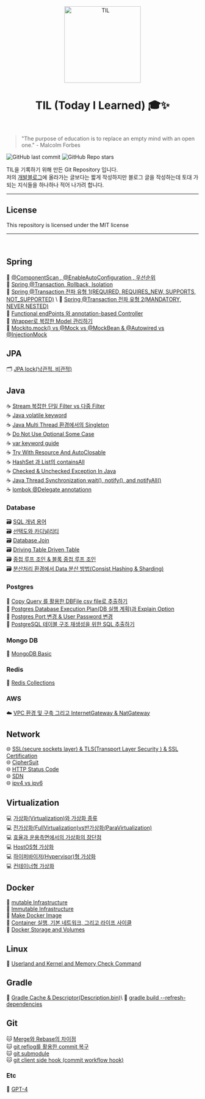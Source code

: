 <div align="center">
    <img src="https://user-images.githubusercontent.com/61622657/230104253-dcadbc40-88a9-4794-a9a3-8377c194452a.jpeg" alt="TIL" width="200" height="200">
    <h1>TIL (Today I Learned) 🎓✨</h1>
</div>

<br>

> "The purpose of education is to replace an empty mind with an open one." - Malcolm Forbes

![GitHub last commit](https://img.shields.io/github/last-commit/christopher3810/TIL?style=flat-square) ![GitHub Repo stars](https://img.shields.io/github/stars/christopher3810/TIL?style=flat-square)

TIL을 기록하기 위해 만든 Git Repository 입니다.  
저의 [개발블로그](https://colevelup.tistory.com/)에 올라가는 글보다는 짧게 작성하지만 블로그 글을 작성하는데 토대 가되는 지식들을 하나하나 적어 나가려 합니다.

---

## License

This repository is licensed under the MIT license

***

<br>

## Spring

🌱   [@ComponentScan , @EnableAutoConfiguration , 우선순위](https://github.com/christopher3810/TIL/blob/master/Spring/%40ComponentScan%2C%20%40EnableAutoConfiguration%20%EA%B7%B8%EB%A6%AC%EA%B3%A0%20%EC%9A%B0%EC%84%A0%EC%88%9C%EC%9C%84.md) \
🌱   [Spring @Transaction, Rollback, Isolation](https://github.com/christopher3810/TIL/blob/master/Spring/Spring%20%40Transaction%20%2C%20Rollback%2C%20Isolation.md) \
🌱   [Spring @Transaction 전파 유형 1(REQUIRED, REQUIRES_NEW, SUPPORTS, NOT_SUPPORTED)](https://github.com/christopher3810/TIL/blob/master/Spring/Spring%20%40Transaction%20%EC%A0%84%ED%8C%8C%20%EC%9C%A0%ED%98%95%201(REQUIRED%2C%20REQUIRES_NEW%2C%20SUPPORTS%2C%20NOT_SUPPORTED).md) \
🌱   [Spring @Transaction 전파 유형 2(MANDATORY, NEVER,NESTED)](https://github.com/christopher3810/TIL/blob/master/Spring/Spring%20%40Transaction%20%EC%A0%84%ED%8C%8C%20%EC%9C%A0%ED%98%95%202(MANDATORY%2C%20NEVER%2CNESTED).md) \
🌱   [Functional endPoints 와 annotation-based Controller](https://github.com/christopher3810/TIL/blob/master/Spring/Functional%20endPoints%20%EC%99%80%20annotation-base%20Controller.md) \
🌱   [Wrapper로 복잡한 Model 관리하기](https://github.com/christopher3810/TIL/blob/master/Spring/Wrapper%EB%A1%9C%20%EB%B3%B5%EC%9E%A1%ED%95%9C%20Model%20%EA%B4%80%EB%A6%AC%ED%95%98%EA%B8%B0.md) \
🌱   [Mockito.mock() vs @Mock vs @MockBean & @Autowired vs @InjectionMock](https://github.com/christopher3810/TIL/blob/master/Spring/Mockito.mock()%20vs%20%40Mock%20vs%20%40MockBean%20%26%20%40Autowired%20vs%20%40InjectionMock.md)


## JPA
🗂️   [JPA lock(낙관적, 비관적)](https://github.com/christopher3810/TIL/blob/master/JPA/JPA%20lock(%EB%82%99%EA%B4%80%EC%A0%81%2C%20%EB%B9%84%EA%B4%80%EC%A0%81).md)


## Java

☕   [Stream 복잡한 단일 Filter vs 다중 Filter](https://github.com/christopher3810/TIL/blob/master/Java/Stream%20%EB%B3%B5%EC%9E%A1%ED%95%9C%20%EB%8B%A8%EC%9D%BC%20Filter%20vs%20%EB%8B%A4%EC%A4%91%20Filter.md) \
☕   [Java volatile keyword](https://github.com/christopher3810/TIL/blob/master/Java/Java%20volatile%20keyword.md) \
☕   [Java Multi Thread 환경에서의 Singleton](https://github.com/christopher3810/TIL/blob/master/Java/Multi%20Thread%20%ED%99%98%EA%B2%BD%EC%97%90%EC%84%9C%EC%9D%98%20Singleton.md) \
☕   [Do Not Use Optional Some Case](https://github.com/christopher3810/TIL/blob/master/Java/Do%20Not%20Use%20Optional%20Some%20Case.md) \
☕   [var keyword guide](https://github.com/christopher3810/TIL/blob/master/Java/var%20keyword%20guide.md) \
☕   [Try With Resource And AutoClosable](https://github.com/christopher3810/TIL/blob/master/Java/Try%20With%20Resource%20And%20AutoClosable.md) \
☕   [HashSet 과 List의 containsAll]( https://github.com/christopher3810/TIL/blob/master/Java/HashSet%20%EA%B3%BC%20List%EC%9D%98%20containsAll.md) \
☕   [Checked & Unchecked Exception In Java]( https://github.com/christopher3810/TIL/blob/master/Java/Checked%20&%20Unchecked%20Exception%20In%20Java.md) \
☕   [Java Thread Synchronization wait(), notify(), and notifyAll()]( https://github.com/christopher3810/TIL/blob/master/Java/Java%20Thread%20Synchronization%20wait()%2C%20notify()%2C%20and%20notifyAll().md) \
☕   [lombok @Delegate annotationn]( https://github.com/christopher3810/TIL/blob/master/Java/lombok%20@Delegate%20annotationn.md)

### Database

🗃️   [SQL 개념 용어](https://github.com/christopher3810/TIL/blob/master/Database/SQL%20%EA%B0%9C%EB%85%90%20%EC%9A%A9%EC%96%B4.md) \
🗃️   [선택도와 카디널리티](https://github.com/christopher3810/TIL/blob/master/Database/%EC%84%A0%ED%83%9D%EB%8F%84%EC%99%80%20%EC%B9%B4%EB%94%94%EB%84%90%EB%A6%AC%ED%8B%B0.md) \
🗃️   [Database Join](https://github.com/christopher3810/TIL/blob/master/Database/Database%20Join.md) \
🗃️   [Driving Table Driven Table](https://github.com/christopher3810/TIL/blob/master/Database/Driving%20Table%20Driven%20Table.md) \
🗃️   [중첩 루프 조인 & 블록 중첩 루프 조인](https://github.com/christopher3810/TIL/blob/master/Database/%EC%A4%91%EC%B2%A9%20%EB%A3%A8%ED%94%84%20%EC%A1%B0%EC%9D%B8%20%26%20%EB%B8%94%EB%A1%9D%20%EC%A4%91%EC%B2%A9%20%EB%A3%A8%ED%94%84%20%EC%A1%B0%EC%9D%B8.md)\
🗃️   [분산처리 환경에서 Data 분산 방법(Consist Hashing & Sharding)](https://github.com/christopher3810/TIL/blob/master/Database/%EB%B6%84%EC%82%B0%EC%B2%98%EB%A6%AC%20%ED%99%98%EA%B2%BD%EC%97%90%EC%84%9C%20Data%20%EB%B6%84%EC%82%B0%20%EB%B0%A9%EB%B2%95(Consist%20Hashing%20%26%20Sharding).md)

### Postgres

🐘   [Copy Query 를 활용한 DBFile csv file로 추출하기](https://github.com/christopher3810/TIL/blob/master/Database/PostgreSQL/Copy%20Query%20%EB%A5%BC%20%ED%99%9C%EC%9A%A9%ED%95%9C%20DBFile%20csv%20file%EB%A1%9C%20%EC%B6%94%EC%B6%9C%ED%95%98%EA%B8%B0.md) \
🐘   [Postgres Database Execution Plan(DB 실행 계획)과 Explain Option](https://github.com/christopher3810/TIL/blob/master/Database/PostgreSQL/Postgres%20Database%20Execution%20Plan(DB%20%EC%8B%A4%ED%96%89%20%EA%B3%84%ED%9A%8D)%EA%B3%BC%20Explain%20Option.md) \
🐘   [Postgres Port 변경 & User Password 변경](https://github.com/christopher3810/TIL/blob/master/Database/PostgreSQL/Postgres%20Port%20%EB%B3%80%EA%B2%BD%20%26%20User%20Password%20%EB%B3%80%EA%B2%BD.md) \
🐘   [PostgreSQL 테이블 구조 재생성을 위한 SQL 추출하기](https://github.com/christopher3810/TIL/blob/master/Database/PostgreSQL/PostgreSQL%20%ED%85%8C%EC%9D%B4%EB%B8%94%20%EA%B5%AC%EC%A1%B0%20%EC%9E%AC%EC%83%9D%EC%84%B1%EC%9D%84%20%EC%9C%84%ED%95%9C%20SQL%20%EC%B6%94%EC%B6%9C%ED%95%98%EA%B8%B0.md)

### Mongo DB

🍃   [MongoDB Basic](https://github.com/christopher3810/TIL/blob/master/Database/MongoDB/MongoDB%20Basic.md)

### Redis

🔴   [Redis Collections](https://github.com/christopher3810/TIL/blob/master/Database/Redis/Redis%20Collections.md)

### AWS

☁️   [VPC 환경 및 구축 그리고 InternetGateway & NatGateway](https://github.com/christopher3810/TIL/blob/master/AWS/VPC%20%ED%99%98%EA%B2%BD%20%EB%B0%8F%20%EA%B5%AC%EC%B6%95%20%EA%B7%B8%EB%A6%AC%EA%B3%A0%20InternetGateway%20%26%20NatGateway.md)

  

## Network

🌐  [SSL(secure sockets layer) & TLS(Transport Layer Security ) & SSL Certification](https://github.com/christopher3810/TIL/blob/master/Network/SSL(secure%20sockets%20layer)%20%26%20TLS(Transport%20Layer%20Security%20)%20%26%20SSL%20Certification.md)\
🌐  [CipherSuit](https://github.com/christopher3810/TIL/blob/master/Network/Cipher%20Suit.md)\
🌐  [HTTP Status Code](https://github.com/christopher3810/TIL/blob/master/Network/Http%20Status%20Code.md)\
🌐  [SDN](https://github.com/christopher3810/TIL/blob/master/Network/SDN.md)\
🌐  [ipv4 vs ipv6](https://github.com/christopher3810/TIL/blob/master/Network/Ipv4%20vs%20Ipv6.md)
  

## Virtualization

💻   [가상화(Virtualization)와 가상화 종류](https://github.com/christopher3810/TIL/blob/master/Virtualization/%EA%B0%80%EC%83%81%ED%99%94(Virtualization)%EC%99%80%20%EA%B0%80%EC%83%81%ED%99%94%20%EC%A2%85%EB%A5%98.md) \
💻   [전가상화(FullVirtualization)vs반가상화(ParaVirtualization)](https://github.com/christopher3810/TIL/blob/master/Virtualization/%EC%A0%84%EA%B0%80%EC%83%81%ED%99%94(FullVirtualization)vs%EB%B0%98%EA%B0%80%EC%83%81%ED%99%94(ParaVirtualization).md) \
💻   [효율과 운용측면에서의 가상화의 장단점](https://github.com/christopher3810/TIL/blob/master/Virtualization/%ED%9A%A8%EC%9C%A8%EA%B3%BC%20%EC%9A%B4%EC%9A%A9%EC%B8%A1%EB%A9%B4%EC%97%90%EC%84%9C%EC%9D%98%20%EA%B0%80%EC%83%81%ED%99%94%EC%9D%98%20%EC%9E%A5%EB%8B%A8%EC%A0%90.md) \
💻   [HostOS형 가상화](https://github.com/christopher3810/TIL/blob/master/Virtualization/HostOS%ED%98%95%20%EA%B0%80%EC%83%81%ED%99%94.md) \
💻   [하이퍼바이저(Hypervisor)형 가상화](https://github.com/christopher3810/TIL/blob/master/Virtualization/%ED%95%98%EC%9D%B4%ED%8D%BC%EB%B0%94%EC%9D%B4%EC%A0%80(Hypervisor)%ED%98%95%20%EA%B0%80%EC%83%81%ED%99%94.md) \
💻   [컨테이너형 가상화](https://github.com/christopher3810/TIL/blob/master/Virtualization/%EC%BB%A8%ED%85%8C%EC%9D%B4%EB%84%88(Container)%ED%98%95%20%EA%B0%80%EC%83%81%ED%99%94.md)

## Docker

🐳   [mutable Infrastructure](https://github.com/christopher3810/TIL/blob/master/Docker/mutable-infrastructure.md) \
🐳   [Immutable Infrastructure](https://github.com/christopher3810/TIL/blob/master/Docker/immutable-infrastructure.md) \
🐳   [Make Docker Image](https://github.com/christopher3810/TIL/blob/master/Docker/Make%20Docker%20Image.md) \
🐳   [Container 실행, 기본 네트워크, 그리고 라이프 사이클](https://github.com/christopher3810/TIL/blob/master/Docker/Container%20%EC%8B%A4%ED%96%89,%20%EA%B8%B0%EB%B3%B8%20%EB%84%A4%ED%8A%B8%EC%9B%8C%ED%81%AC,%20%EA%B7%B8%EB%A6%AC%EA%B3%A0%20%EB%9D%BC%EC%9D%B4%ED%94%84%20%EC%82%AC%EC%9D%B4%ED%81%B4.md) \
🐳   [Docker Storage and Volumes](https://github.com/christopher3810/TIL/blob/master/Docker/Docker%20Storage%20and%20Volumes.md)

## Linux

🐧   [Userland and Kernel and Memory Check Command](https://github.com/christopher3810/TIL/blob/master/Linux/Userland%20and%20Kernel%20and%20Memory%20Check%20Command.md)

  

## Gradle

🐘   [Gradle Cache & Descriptor(Description.bin)](https://github.com/christopher3810/TIL/blob/master/Gradle/Gradle%20Cache%20%26%20Descriptor(Description.bin).md)\
🐘   [gradle build --refresh-dependencies](https://github.com/christopher3810/TIL/blob/master/Gradle/gradle%20build%20--refresh-dependencies.md)

## Git

🐱   [Merge와 Rebase의 차이점](https://github.com/christopher3810/TIL/blob/master/git/Merge%20vs%20Rebase.md) \
🐱   [git reflog를 활용한 commit 복구](https://github.com/christopher3810/TIL/blob/master/git/git%20reflog%EB%A5%BC%20%ED%99%9C%EC%9A%A9%ED%95%9C%20commit%20%EB%B3%B5%EA%B5%AC.md) \
🐱   [git submodule](https://github.com/christopher3810/TIL/blob/master/git/git%20submodule.md) \
🐱   [git client side hook (commit workflow hook)](https://github.com/christopher3810/TIL/blob/master/git/git%20client%20side%20hook%20(commit%20workflow%20hook).md)
### Etc

🤖   [GPT-4](https://github.com/christopher3810/TIL/blob/master/Etc/ChatGPT-4.md)
